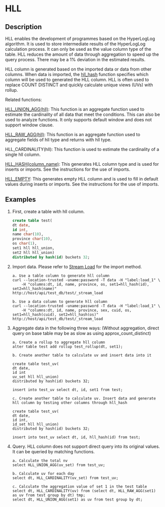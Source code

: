 # HLL

## Description

HLL enables the development of programmes based on the HyperLogLog algorithm. It is used to store intermediate results of the HyperLogLog calculation process. It can only be used as the value column type of the table. HLL reduces the amount of data through aggregation to speed up the query process. There may be a 1% deviation in the estimated results.

HLL column is generated based on the imported data or data from other columns. When data is imported, the [hll_hash](../../sql-functions/aggregate-functions/hll_hash.md) function specifies which column will be used to generated the HLL column. HLL is often used to replace COUNT DISTINCT and quickly calculate unique views (UVs) with rollup.

Related functions:

[HLL_UNION_AGG(hll)](../../sql-functions/aggregate-functions/hll_union_agg.md): This function is an aggregate function used to estimate the cardinality of all data that meet the conditions. This can also be used to analyze functions. It only supports default window and does not support window clause.

[HLL_RAW_AGG(hll)](../../sql-functions/aggregate-functions/hll_raw_agg.md): This function is an aggregate function used to aggregate fields of hll type and returns with hll type.

HLL_CARDINALITY(hll): This function is used to estimate the cardinality of a single hll column.

[HLL_HASH(column_name)](../../sql-functions/aggregate-functions/hll_hash.md): This generates HLL column type and is used for inserts or imports. See the instructions for the use of imports.

[HLL_EMPTY](../../sql-functions/aggregate-functions/hll_empty.md): This generates empty HLL column and is used to fill in default values during inserts or imports. See the instructions for the use of imports.

## Examples

1. First, create a table with hll column.

    ```sql
    create table test(
    dt date,
    id int,
    name char(10),
    province char(10),
    os char(1),
    set1 hll hll_union,
    set2 hll hll_union)
    distributed by hash(id) buckets 32;
    ```

2. Import data. Please refer to [Stream Load](../../../loading/StreamLoad.md) for the import method.

    ```plain text
    a. Use a table column to generate hll column 
    curl --location-trusted -uname:password -T data -H "label:load_1" \
        -H "columns:dt, id, name, province, os, set1=hll_hash(id), set2=hll_hash(name)"
    http://host/api/test_db/test/_stream_load

    b. Use a data column to generate hll column 
    curl --location-trusted -uname:password -T data -H "label:load_1" \
        -H "columns:dt, id, name, province, sex, cuid, os, set1=hll_hash(cuid), set2=hll_hash(os)"
    http://host/api/test_db/test/_stream_load
    ```

3. Aggregate data in the following three ways: (Without aggregation, direct query on base table may be as slow as using approx_count_distinct)

    ```plain text
    a. Create a rollup to aggregate hll column
    alter table test add rollup test_rollup(dt, set1);

    b. Create another table to calculate uv and insert data into it

    create table test_uv(
    dt date,
    id int
    uv_set hll hll_union)
    distributed by hash(id) buckets 32;

    insert into test_uv select dt, id, set1 from test;

    c. Create another table to calculate uv. Insert data and generate hll column by testing other columns through hll_hash

    create table test_uv(
    dt date,
    id int,
    id_set hll hll_union)
    distributed by hash(id) buckets 32;

    insert into test_uv select dt, id, hll_hash(id) from test;
    ```

4. Query. HLL column does not support direct query into its original values. It can be queried by matching functions.

    ```plain text
    a. Calculate the total nv
    select HLL_UNION_AGG(uv_set) from test_uv;

    b. Calculate uv for each day 
    select dt, HLL_CARDINALITY(uv_set) from test_uv;

    c. Calculate the aggregation value of set 1 in the test table
    select dt, HLL_CARDINALITY(uv) from (select dt, HLL_RAW_AGG(set1) as uv from test group by dt) tmp;
    select dt, HLL_UNION_AGG(set1) as uv from test group by dt;
    ```
